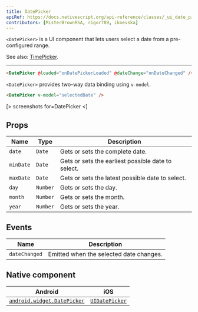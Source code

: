```yaml
---
title: DatePicker
apiRef: https://docs.nativescript.org/api-reference/classes/_ui_date_picker_.datepicker
contributors: [MisterBrownRSA, rigor789, ikoevska]
---
```


`<DatePicker>` is a UI component that lets users select a date from a pre-configured range.

See also: [TimePicker](/en/docs/elements/components/time-picker).

---

```html
<DatePicker @loaded="onDatePickerLoaded" @dateChange="onDateChanged" />
```

`<DatePicker>` provides two-way data binding using `v-model`.

```html
<DatePicker v-model="selectedDate" />
```

[> screenshots for=DatePicker <]

## Props

| Name | Type | Description |
|------|------|-------------|
| `date` | `Date` | Gets or sets the complete date.
| `minDate` | `Date` | Gets or sets the earliest possible date to select.
| `maxDate` | `Date` | Gets or sets the latest possible date to select.
| `day` | `Number` | Gets or sets the day.
| `month` | `Number` | Gets or sets the month.
| `year` | `Number` | Gets or sets the year.

## Events

| Name | Description |
|------|-------------|
| `dateChanged` | Emitted when the selected date changes.

## Native component

| Android |	iOS |
|---------|-----|
| [`android.widget.DatePicker`](https://developer.android.com/reference/android/widget/DatePicker.html) | [`UIDatePicker`](https://developer.apple.com/documentation/uikit/uidatepicker)
